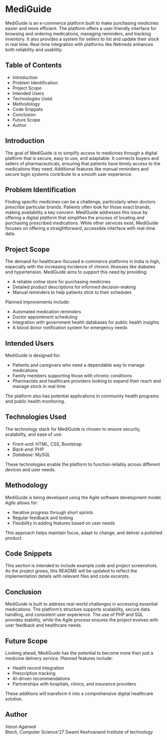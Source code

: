 # MediGuide

MediGuide is an e-commerce platform built to make purchasing medicines easier and more efficient. The platform offers a user-friendly interface for browsing and ordering medications, managing reminders, and tracking inventory. It also provides a system for sellers to list and update their stock in real time. Real-time integration with platforms like Netmeds enhances both reliability and usability.

## Table of Contents

- Introduction
- Problem Identification
- Project Scope
- Intended Users
- Technologies Used
- Methodology
- Code Snippets
- Conclusion
- Future Scope
- Author

## Introduction

The goal of MediGuide is to simplify access to medicines through a digital platform that is secure, easy to use, and adaptable. It connects buyers and sellers of pharmaceuticals, ensuring that patients have timely access to the medications they need. Additional features like manual reminders and secure login systems contribute to a smooth user experience.

## Problem Identification

Finding specific medicines can be a challenge, particularly when doctors prescribe particular brands. Patients often look for those exact brands, making availability a key concern. MediGuide addresses this issue by offering a digital platform that simplifies the process of locating and purchasing prescribed medications. While other services exist, MediGuide focuses on offering a straightforward, accessible interface with real-time data.

## Project Scope

The demand for healthcare-focused e-commerce platforms in India is high, especially with the increasing incidence of chronic illnesses like diabetes and hypertension. MediGuide aims to support this need by providing:

- A reliable online store for purchasing medicines
- Detailed product descriptions for informed decision-making
- Manual reminders to help patients stick to their schedules

Planned improvements include:

- Automated medication reminders
- Doctor appointment scheduling
- Integration with government health databases for public health insights
- A blood donor notification system for emergency needs

## Intended Users

MediGuide is designed for:

- Patients and caregivers who need a dependable way to manage medications
- Family members supporting those with chronic conditions
- Pharmacists and healthcare providers looking to expand their reach and manage stock in real time

The platform also has potential applications in community health programs and public health monitoring.

## Technologies Used

The technology stack for MediGuide is chosen to ensure security, scalability, and ease of use:

- *Front-end*: HTML, CSS, Bootstrap
- *Back-end*: PHP
- *Database*: MySQL

These technologies enable the platform to function reliably across different devices and user needs.

## Methodology

MediGuide is being developed using the Agile software development model. Agile allows for:

- Iterative progress through short sprints
- Regular feedback and testing
- Flexibility in adding features based on user needs

This approach helps maintain focus, adapt to change, and deliver a polished product.

## Code Snippets

This section is intended to include example code and project screenshots. As the project grows, this README will be updated to reflect the implementation details with relevant files and code excerpts.

## Conclusion

MediGuide is built to address real-world challenges in accessing essential medications. The platform’s structure supports scalability, secure data handling, and consistent user experience. The use of PHP and SQL provides stability, while the Agile process ensures the project evolves with user feedback and healthcare needs.

## Future Scope

Looking ahead, MediGuide has the potential to become more than just a medicine delivery service. Planned features include:

- Health record integration
- Prescription tracking
- AI-driven recommendations
- Partnerships with hospitals, clinics, and insurance providers

These additions will transform it into a comprehensive digital healthcare solution.

## Author

*Varun Agarwal*  
Btech, Computer Science'27
Swami Keshvanand Institute of technology

